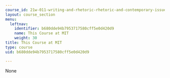 ```yaml
---
course_id: 21w-011-writing-and-rhetoric-rhetoric-and-contemporary-issues-fall-2015
layout: course_section
menu:
  leftnav:
    identifier: b680dde94b7953717580cff5e0d420d9
    name: This Course at MIT
    weight: 30
title: This Course at MIT
type: course
uid: b680dde94b7953717580cff5e0d420d9

---
```

None